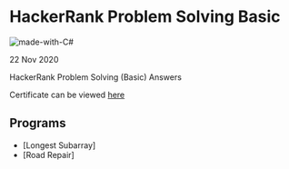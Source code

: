 # HackerRank Problem Solving Basic

![made-with-C#](https://img.shields.io/badge/Made%20with-csharp-1f425f.svg)

22 Nov 2020

HackerRank Problem Solving (Basic) Answers

Certificate can be viewed [here](https://www.hackerrank.com/certificates/feee39b73c34)

## Programs 
- [Longest Subarray]
- [Road Repair]

